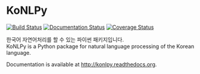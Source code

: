 # KoNLPy

[![Build Status](https://travis-ci.org/e9t/konlpy.svg?branch=master)](https://travis-ci.org/e9t/konlpy)
[![Documentation Status](https://readthedocs.org/projects/konlpy/badge/?version=latest)](https://readthedocs.org/projects/konlpy/?badge=latest)
[![Coverage Status](https://coveralls.io/repos/e9t/konlpy/badge.png)](https://coveralls.io/r/e9t/konlpy)

한국어 자연어처리를 할 수 있는 파이썬 패키지입니다.<br>
KoNLPy is a Python package for natural language processing of the Korean language. 


Documentation is available at http://konlpy.readthedocs.org.
